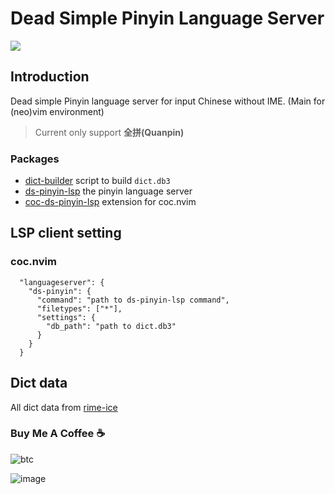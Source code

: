 # Dead Simple Pinyin Language Server

![](https://user-images.githubusercontent.com/5492542/205504265-0875046a-aab4-4672-9467-048cd43460a9.png)

## Introduction

Dead simple Pinyin language server for input Chinese without IME. (Main for (neo)vim environment)

> Current only support **全拼(Quanpin)**

### Packages

- [dict-builder](./packages/dict-builder) script to build `dict.db3`
- [ds-pinyin-lsp](./packages/ds-pinyin-lsp) the pinyin language server
- [coc-ds-pinyin-lsp](./packages/coc-ds-pinyin) extension for coc.nvim

## LSP client setting

### coc.nvim

``` jsonc
  "languageserver": {
    "ds-pinyin": {
      "command": "path to ds-pinyin-lsp command",
      "filetypes": ["*"],
      "settings": {
        "db_path": "path to dict.db3"
      }
    }
  }
```

## Dict data

All dict data from [rime-ice](https://github.com/iDvel/rime-ice)

### Buy Me A Coffee ☕️

![btc](https://img.shields.io/keybase/btc/iamcco.svg?style=popout-square)

![image](https://user-images.githubusercontent.com/5492542/42771079-962216b0-8958-11e8-81c0-520363ce1059.png)
